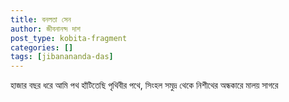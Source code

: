 ```yaml
---
title: বনলতা সেন
author: জীবনানন্দ দাশ
post_type: kobita-fragment
categories: []
tags: [jibanananda-das]
---
```

হাজার বছর ধরে আমি পথ হাঁটিতেছি পৃথিবীর পথে,
সিংহল সমুদ্র থেকে নিশীথের অন্ধকারে মালয় সাগরে
